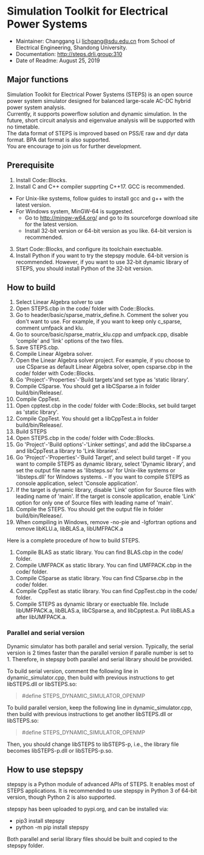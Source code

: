 # Simulation Toolkit for Electrical Power Systems
- Maintainer: Changgang Li <lichgang@sdu.edu.cn> from School of Electrical Engineering, Shandong University.
- Documentation: http://steps.drli.group:310
- Date of Readme: August 25, 2019

## Major functions
Simulation Toolkit for Electrical Power Systems (STEPS) is an open source power system simulator designed for balanced large-scale AC-DC hybrid power system analysis.  
Currently, it supports powerflow solution and dynamic simulation. In the future, short circuit analysis and eigenvalue analysis will be supported with no timetable.  
The data format of STEPS is improved based on PSS/E raw and dyr data format. BPA dat format is also supported.  
You are encourage to join us for further development.
## Prerequisite
1. Install Code::Blocks.
2. Install C and C++ compiler supprting C++17. GCC is recommended.
  - For Unix-like systems, follow guides to install gcc and g++ with the latest version.
  - For Windows system, MinGW-64 is suggested.
    - Go to http://mingw-w64.org/ and go to its sourceforge download site for the latest version.
    - Install 32-bit version or 64-bit version as you like. 64-bit version is recommended.
3. Start Code::Blocks, and configure its toolchain exectuable.
4. Install Python if you want to try the stepspy module. 64-bit version is recommended. However, if you want to use 32-bit dynamic library of STEPS, you should install Python of the 32-bit version.

## How to build
1. Select Linear Algebra solver to use
  1. Open STEPS.cbp in the code/ folder with Code::Blocks.
  2. Go to header/basic/sparse\_matrix\_define.h. Comment the solver you don't want to use. For example, if you want to keep only c\_sparse, comment umfpack and klu.
  3. Go to source/basic/sparse\_matrix\_klu.cpp and umfpack.cpp, disable 'compile' and 'link' options of the two files.
  4. Save STEPS.cbp.
2. Compile Linear Algebra solver.
  1. Open the Linear Algebra solver project. For example, if you choose to use CSparse as default Linear Algebra solver, open csparse.cbp in the code/ folder with Code::Blocks.
  2. Go 'Project'-'Properties'-'Build targets'and set type as 'static library'.
  3. Compile CSparse. You should get a libCSparse.a in folder build/bin/Release/.
3. Compile CppTest.
  1. Open cpptest.cbp in the code/ folder with Code::Blocks, set build target as 'static library'.
  2. Compile CppTest. You should get a libCppTest.a in folder build/bin/Release/.
4. Build STEPS
  1. Open STEPS.cbp in the code/ folder with Code::Blocks. 
  2. Go 'Project'-'Build options'-'Linker settings', and add the libCsparse.a and libCppTest.a library to 'Link libraries'.
  3. Go 'Project'-'Properties'-'Build Target', and select build target
    - If you want to compile STEPS as dynamic library, select 'Dynamic library', and set the output file name as 'libsteps.so' for Unix-like systems or 'libsteps.dll' for Windows systems.
    - If you want to compile STEPS as console application, select 'Console application'.
  4. If the target is dynamic library, disable 'Link' option for Source files with leading name of 'main'. If the target is console application, enable 'Link' option for only one of Source files with leading name of 'main'.
  5. Compile the STEPS. You should get the output file in folder build/bin/Release/.
  6. When compiling in Windows, remove -no-pie and -lgfortran options and remove libKLU.a, libBLAS.a, libUMFPACK.a

Here is a complete procedure of how to build STEPS.  
1. Compile BLAS as static library. You can find BLAS.cbp in the code/ folder.
2. Compile UMFPACK as static library. You can find UMFPACK.cbp in the code/ folder.
3. Compile CSparse as static library. You can find CSparse.cbp in the code/ folder.
4. Compile CppTest as static library. You can find CppTest.cbp in the code/ folder.
5. Compile STEPS as dynamic library or exectuable file. Include libUMFPACK.a, libBLAS.a, libCSparse.a, and libCpptest.a. Put libBLAS.a after libUMFPACK.a.

### Parallel and serial version
Dynamic simulator has both parallel and serial version. Typically, the serial version is 2 times faster than the parallel version if paralle number is set to 1. Therefore, in stepspy both parallel and serial library should be provided.

To build serial version, comment the following line in dynamic_simulator.cpp, then build with previous instructions to get libSTEPS.dll or libSTEPS.so:

> #define STEPS_DYNAMIC_SIMULATOR_OPENMP

To build parallel version, keep the following line in dynamic_simulator.cpp, then build with previous instructions to get another libSTEPS.dll or libSTEPS.so:

> #define STEPS_DYNAMIC_SIMULATOR_OPENMP

Then, you should change libSTEPS to libSTEPS-p, i.e., the library file becomes libSTEPS-p.dll or libSTEPS-p.so.

## How to use stepspy
stepspy is a Python module of advanced APIs of STEPS. It enables most of STEPS applications. It is recommended to use stepspy in Python 3 of 64-bit version, though Python 2 is also supported.

stepspy has been uploaded to pypi.org, and can be installed via:
- pip3 install stepspy 
- python -m pip install stepspy

Both parallel and serial library files should be built and copied to the stepspy folder.